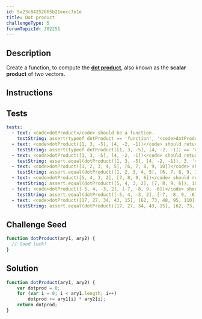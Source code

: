 ```yaml
---
id: 5a23c84252665b21eecc7e1e
title: Dot product
challengeType: 5
forumTopicId: 302251
---
```


## Description
<section id='description'>

Create a function, to compute the <b><a href="https://en.wikipedia.org/wiki/Dot product">dot product</a></b>, also known as the <b>scalar product</b> of two vectors.
</section>

## Instructions
<section id='instructions'>

</section>

## Tests
<section id='tests'>

``` yml
tests:
  - text: <code>dotProduct</code> should be a function.
    testString: assert(typeof dotProduct == 'function', '<code>dotProduct</code> should be a function.');
  - text: <code>dotProduct([1, 3, -5], [4, -2, -1])</code> should return a number.
    testString: assert(typeof dotProduct([1, 3, -5], [4, -2, -1]) == 'number', '<code>dotProduct([1, 3, -5], [4, -2, -1])</code> should return a number.');
  - text: <code>dotProduct([1, 3, -5], [4, -2, -1])</code> should return <code>3</code>.
    testString: assert.equal(dotProduct([1, 3, -5], [4, -2, -1]), 3, '<code>dotProduct([1, 3, -5], [4, -2, -1])</code> should return <code>3</code>.');
  - text: <code>dotProduct([1, 2, 3, 4, 5], [6, 7, 8, 9, 10])</code> should return <code>130</code>.
    testString: assert.equal(dotProduct([1, 2, 3, 4, 5], [6, 7, 8, 9, 10]), 130, '<code>dotProduct([1, 2, 3, 4, 5], [6, 7, 8, 9, 10])</code> should return <code>130</code>.');
  - text: <code>dotProduct([5, 4, 3, 2], [7, 8, 9, 6])</code> should return <code>106</code>.
    testString: assert.equal(dotProduct([5, 4, 3, 2], [7, 8, 9, 6]), 106, '<code>dotProduct([5, 4, 3, 2], [7, 8, 9, 6])</code> should return <code>106</code>.');
  - text: <code>dotProduct([-5, 4, -3, 2], [-7, -8, 9, -6])</code> should return <code>-36</code>.
    testString: assert.equal(dotProduct([-5, 4, -3, 2], [-7, -8, 9, -6]), -36, '<code>dotProduct([-5, 4, -3, 2], [-7, -8, 9, -6])</code> should return <code>-36</code>.');
  - text: <code>dotProduct([17, 27, 34, 43, 15], [62, 73, 48, 95, 110])</code> should return <code>10392</code>.
    testString: assert.equal(dotProduct([17, 27, 34, 43, 15], [62, 73, 48, 95, 110]), 10392, '<code>dotProduct([17, 27, 34, 43, 15], [62, 73, 48, 95, 110])</code> should return <code>10392</code>.');
```

</section>

## Challenge Seed
<section id='challengeSeed'>

<div id='js-seed'>

```js
function dotProduct(ary1, ary2) {
  // Good luck!
}
```

</div>
</section>

## Solution
<section id='solution'>

```js
function dotProduct(ary1, ary2) {
    var dotprod = 0;
    for (var i = 0; i < ary1.length; i++)
        dotprod += ary1[i] * ary2[i];
    return dotprod;
}
```

</section>
